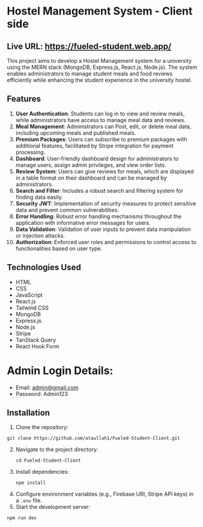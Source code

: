 # Hostel Management System - Client side

## Live URL: https://fueled-student.web.app/

This project aims to develop a Hostel Management system for a university using the MERN stack (MongoDB, Express.js, React.js, Node.js). The system enables administrators to manage student meals and food reviews efficiently while enhancing the student experience in the university hostel.

## Features

1. **User Authentication**: Students can log in to view and review meals, while administrators have access to manage meal data and reviews.
2. **Meal Management**: Administrators can Post, edit, or delete meal data, including upcoming meals and published meals.
3. **Premium Packages**: Users can subscribe to premium packages with additional features, facilitated by Stripe integration for payment processing.
4. **Dashboard**: User-friendly dashboard design for administrators to manage users, assign admin privileges, and view order lists.
5. **Review System**: Users can give reviews for meals, which are displayed in a table format on their dashboard and can be managed by administrators.
6. **Search and Filter**: Includes a robust search and filtering system for finding data easily.
7. **Security JWT**: Implementation of security measures to protect sensitive data and prevent common vulnerabilities.
8. **Error Handling**: Robust error handling mechanisms throughout the application with informative error messages for users.
9. **Data Validation**: Validation of user inputs to prevent data manipulation or injection attacks.
10. **Authorization**: Enforced user roles and permissions to control access to functionalities based on user type.

## Technologies Used

- HTML
- CSS
- JavaScript
- React.js
- Tailwind CSS
- MongoDB
- Express.js
- Node.js
- Stripe
- TanStack Query
- React Hook Form

# Admin Login Details:

- Email: admin@gmail.com
- Password: Admin123

## Installation

1. Clone the repository:

```
git clone https://github.com/ataullah1/Fueled-Student-Client.git
```

2. Navigate to the project directory:
   ```
   cd Fueled-Student-Client
   ```
3. Install dependencies:
   ```
   npm install
   ```
4. Configure environment variables (e.g., Firebase URI, Stripe API keys) in a `.env` file.
5. Start the development server:

```
npm run dev
```
